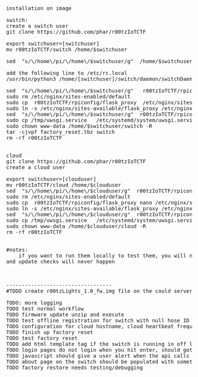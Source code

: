  

<pre>
installation on image

switch:
create a switch user
git clone https://github.com/phar/r00tzIoTCTF

export switchuser=[switchuser]
mv r00tzIoTCTF/switch /home/$switchuser

sed  "s/\/home\/pi/\/home\/$switchuser/g"  /home/$switchuser/switch/daemon/switchDaemon.py   >  /home/$switchuser/switch/daemon/switchDaemon_written.py

add the following line to /etc/rc.local
/usr/bin/python3 /home/[switchuser]/switch/daemon/switchDaemon_written.py

sed  "s/\/home\/pi/\/home\/$switchuser/g"   r00tzIoTCTF/rpiconfig/uwsgi.ini.switch   >  /home/$switchuser/switch/uwsgi.ini
sudo rm /etc/nginx/sites-enabled/default
sudo cp  r00tzIoTCTF/rpiconfig/flask_proxy  /etc/nginx/sites-enabled/
sudo ln -s /etc/nginx/sites-available/flask_proxy /etc/nginx/sites-enabled/flask_proxy
sed  "s/\/home\/pi/\/home\/$switchuser/g"  r00tzIoTCTF/rpiconfig/uwsgi.service  > /tmp/uwsgi.service
sudo cp /tmp/uwsgi.service   /etc/systemd/system/uwsgi.service
sudo chown www-data /home/$switchuser/switch -R
tar -cjvpf factory_reset.tbz switch
rm -rf r00tzIoTCTF


cloud
git clone https://github.com/phar/r00tzIoTCTF
create a cloud user

export switchuser=[clouduser]
mv r00tzIoTCTF/cloud /home/$clouduser
sed  "s/\/home\/pi/\/home\/$clouduser/g"  r00tzIoTCTF/rpiconfig/uwsgi.ini.switch   >  /home/$clouduser/cloud/uwsgi.ini
sudo rm /etc/nginx/sites-enabled/default
sudo cp  r00tzIoTCTF/rpiconfig/flask_proxy nano /etc/nginx/sites-enabled/
sudo ln -s /etc/nginx/sites-available/flask_proxy /etc/nginx/sites-enabled
sed  "s/\/home\/pi/\/home\/$clouduser/g"  r00tzIoTCTF/rpiconfig/uwsgi.service  > /tmp/uwsgi.service
sudo cp /tmp/uwsgi.service   /etc/systemd/system/uwsgi.service
sudo chown www-data /home/$clouduser/cloud -R
rm -rf r00tzIoTCTF


#notes:
	if you want to run them locally to test them, you will need to manually run the daemon otherwise actions taken in the cloud will never update on the switch
and update checks will never happen



----------------------------------
#TODO create r00tzLights_1.0_fw.img file on the could server

TODO: more logging
TODO test normal workflow
TODO firmware update unzip and execute
TODO test offline registration for switch with null hose ID
TODO configuration for cloud hostname, cloud heartbeat frequency
TODO finish up factory reset
TODO test factory reset
TODO add html template tag if the switch is running in off line mode
TODO login pages do not login when you hit enter, should goto default javascript button
TODO javascript should give a user alert when the api calls fail
TODO about page on the switch should be populated with something
TODO factory restore needs testing/debugging
</pre>

